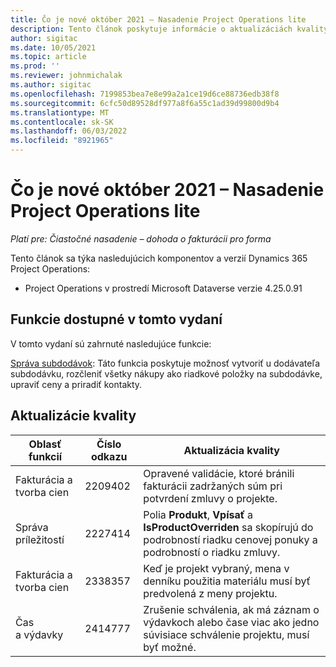 ```yaml
---
title: Čo je nové október 2021 – Nasadenie Project Operations lite
description: Tento článok poskytuje informácie o aktualizáciách kvality dostupných vo vydaní nasadenia Project Operations lite v októbri 2021.
author: sigitac
ms.date: 10/05/2021
ms.topic: article
ms.prod: ''
ms.reviewer: johnmichalak
ms.author: sigitac
ms.openlocfilehash: 7199853bea7e8e99a2a1ce19d6ce88736edb38f8
ms.sourcegitcommit: 6cfc50d89528df977a8f6a55c1ad39d99800d9b4
ms.translationtype: MT
ms.contentlocale: sk-SK
ms.lasthandoff: 06/03/2022
ms.locfileid: "8921965"
---
```

# <a name="whats-new-october-2021---project-operations-lite-deployment"></a>Čo je nové október 2021 – Nasadenie Project Operations lite

_Platí pre: Čiastočné nasadenie – dohoda o fakturácii pro forma_

Tento článok sa týka nasledujúcich komponentov a verzií Dynamics 365 Project Operations:

  - Project Operations v prostredí Microsoft Dataverse verzie 4.25.0.91


## <a name="features-included-in-this-release"></a>Funkcie dostupné v tomto vydaní

V tomto vydaní sú zahrnuté nasledujúce funkcie:

[Správa subdodávok](../subcontracting/managing-subcontracts-overview.md): Táto funkcia poskytuje možnosť vytvoriť u dodávateľa subdodávku, rozčleniť všetky nákupy ako riadkové položky na subdodávke, upraviť ceny a priradiť kontakty.


## <a name="quality-updates"></a>Aktualizácie kvality

| **Oblasť funkcií** | **Číslo odkazu** | **Aktualizácia kvality** |
| --- | --- | --- |
| Fakturácia a tvorba cien | 2209402 | Opravené validácie, ktoré bránili fakturácii zadržaných súm pri potvrdení zmluvy o projekte. |
| Správa príležitostí | 2227414 | Polia **Produkt**, **Vpísať** a **IsProductOverriden** sa skopírujú do podrobností riadku cenovej ponuky a podrobností o riadku zmluvy. |
| Fakturácia a tvorba cien | 2338357 | Keď je projekt vybraný, mena v denníku použitia materiálu musí byť predvolená z meny projektu. |
| Čas a výdavky | 2414777 | Zrušenie schválenia, ak má záznam o výdavkoch alebo čase viac ako jedno súvisiace schválenie projektu, musí byť možné. |
